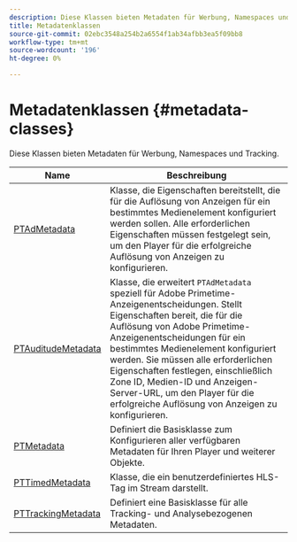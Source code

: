 ```yaml
---
description: Diese Klassen bieten Metadaten für Werbung, Namespaces und Tracking.
title: Metadatenklassen
source-git-commit: 02ebc3548a254b2a6554f1ab34afbb3ea5f09bb8
workflow-type: tm+mt
source-wordcount: '196'
ht-degree: 0%

---
```


# Metadatenklassen {#metadata-classes}

Diese Klassen bieten Metadaten für Werbung, Namespaces und Tracking.

| **Name** | **Beschreibung** |
|---|---|
| [PTAdMetadata](https://help.adobe.com/en_US/primetime/api/psdk/appledoc/Classes/PTAdMetadata.html) | Klasse, die Eigenschaften bereitstellt, die für die Auflösung von Anzeigen für ein bestimmtes Medienelement konfiguriert werden sollen. Alle erforderlichen Eigenschaften müssen festgelegt sein, um den Player für die erfolgreiche Auflösung von Anzeigen zu konfigurieren. |
| [PTAuditudeMetadata](https://help.adobe.com/en_US/primetime/api/psdk/appledoc/Classes/PTAuditudeMetadata.html) | Klasse, die erweitert `PTAdMetadata` speziell für Adobe Primetime-Anzeigenentscheidungen. Stellt Eigenschaften bereit, die für die Auflösung von Adobe Primetime-Anzeigenentscheidungen für ein bestimmtes Medienelement konfiguriert werden. Sie müssen alle erforderlichen Eigenschaften festlegen, einschließlich Zone ID, Medien-ID und Anzeigen-Server-URL, um den Player für die erfolgreiche Auflösung von Anzeigen zu konfigurieren. |
| [PTMetadata](https://help.adobe.com/en_US/primetime/api/psdk/appledoc/Classes/PTMetadata.html) | Definiert die Basisklasse zum Konfigurieren aller verfügbaren Metadaten für Ihren Player und weiterer Objekte. |
| [PTTimedMetadata](https://help.adobe.com/en_US/primetime/api/psdk/appledoc/Classes/PTTimedMetadata.html) | Klasse, die ein benutzerdefiniertes HLS-Tag im Stream darstellt. |
| [PTTrackingMetadata](https://help.adobe.com/en_US/primetime/api/psdk/appledoc/Classes/PTTrackingMetadata.html) | Definiert eine Basisklasse für alle Tracking- und Analysebezogenen Metadaten. |
